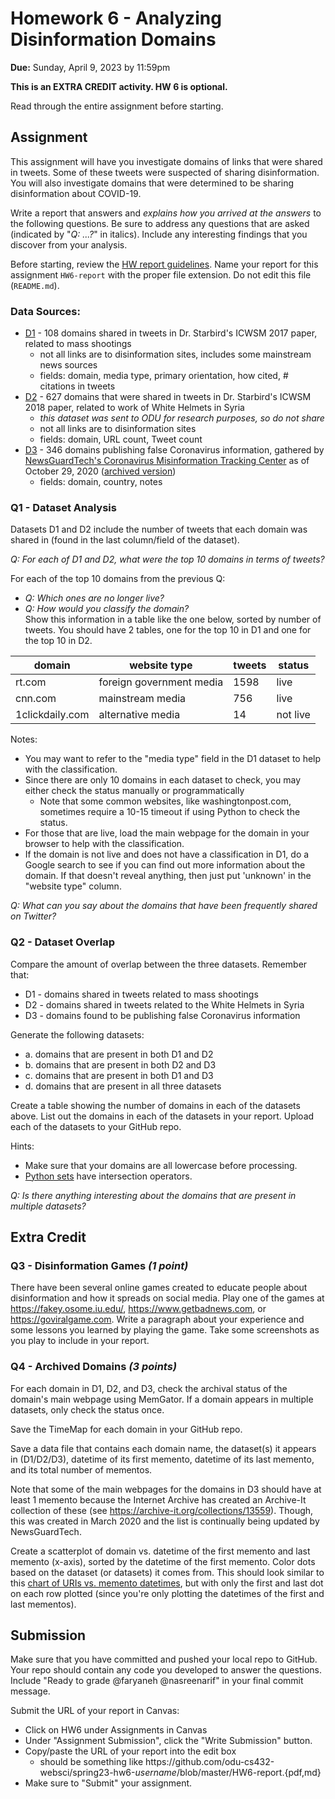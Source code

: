 # Homework 6 - Analyzing Disinformation Domains
**Due:** Sunday, April 9, 2023 by 11:59pm 

**This is an EXTRA CREDIT activity. HW 6 is optional.**

Read through the entire assignment before starting.   

## Assignment

This assignment will have you investigate domains of links that were shared in tweets.  Some of these tweets were suspected of sharing disinformation.  You will also investigate domains that were determined to be sharing disinformation about COVID-19.

Write a report that answers and *explains how you arrived at the answers* to the following questions.  Be sure to address any questions that are asked (indicated by "*Q: ...?*" in italics). Include any interesting findings that you discover from your analysis.
 
Before starting, review the [HW report guidelines](https://github.com/odu-cs432-websci/public/blob/main/fall21/getting-started/reports.md).  Name your report for this assignment `HW6-report` with the proper file extension.  Do not edit this file (`README.md`).

### Data Sources:
* [D1](D1.csv) - 108 domains shared in tweets in Dr. Starbird's ICWSM 2017 paper, related to mass shootings
   * not all links are to disinformation sites, includes some mainstream news sources
   * fields: domain, media type, primary orientation, how cited, # citations in tweets
* [D2](D2.csv) - 627 domains that were shared in tweets in Dr. Starbird's ICWSM 2018 paper, related to work of White Helmets in Syria
  * *this dataset was sent to ODU for research purposes, so do not share*
  * not all links are to disinformation sites
  * fields: domain, URL count, Tweet count
* [D3](D3.csv) - 346 domains publishing false Coronavirus information, gathered by [NewsGuardTech's Coronavirus Misinformation Tracking Center](https://www.newsguardtech.com/special-reports/coronavirus-misinformation-tracking-center/) as of October 29, 2020 ([archived version](http://web.archive.org/web/20201029234552/https://www.newsguardtech.com/coronavirus-misinformation-tracking-center/))
   * fields: domain, country, notes

### Q1 - Dataset Analysis

Datasets D1 and D2 include the number of tweets that each domain was shared in (found in the last column/field of the dataset).

*Q: For each of D1 and D2, what were the top 10 domains in terms of tweets?*

For each of the top 10 domains from the previous Q:
* *Q: Which ones are no longer live?*
* *Q: How would you classify the domain?*  
Show this information in a table like the one below, sorted by number of tweets.  You should have 2 tables, one for the top 10 in D1 and one for the top 10 in D2.

| domain | website type | tweets |  status | 
|---- | ---- | ---- | ---- |
|rt.com | foreign government media | 1598 | live |
|cnn.com | mainstream media | 756 | live |
|1clickdaily.com | alternative media | 14 | not live | 

Notes:
* You may want to refer to the "media type" field in the D1 dataset to help with the classification.  
* Since there are only 10 domains in each dataset to check, you may either check the status manually or programmatically
  * Note that some common websites, like washingtonpost.com, sometimes require a 10-15 timeout if using Python to check the status.
* For those that are live, load the main webpage for the domain in your browser to help with the classification.
* If the domain is not live and does not have a classification in D1, do a Google search to see if you can find out more information about the domain.  If that doesn't reveal anything, then just put 'unknown' in the "website type" column.

*Q: What can you say about the domains that have been frequently shared on Twitter?*

### Q2 - Dataset Overlap

Compare the amount of overlap between the three datasets.  Remember that:
* D1 - domains shared in tweets related to mass shootings
* D2 - domains shared in tweets related to the White Helmets in Syria
* D3 - domains found to be publishing false Coronavirus information

Generate the following datasets:
* a. domains that are present in both D1 and D2
* b. domains that are present in both D2 and D3
* c. domains that are present in both D1 and D3
* d. domains that are present in all three datasets

Create a table showing the number of domains in each of the datasets above.  List out the domains in each of the datasets in your report.  Upload each of the datasets to your GitHub repo.

Hints:
* Make sure that your domains are all lowercase before processing.
* [Python sets](https://realpython.com/python-sets/) have intersection operators.

*Q: Is there anything interesting about the domains that are present in multiple datasets?*


## Extra Credit

### Q3 - Disinformation Games *(1 point)*

There have been several online games created to educate people about disinformation and how it spreads on social media.  Play one of the games at https://fakey.osome.iu.edu/, https://www.getbadnews.com, or https://goviralgame.com.  Write a paragraph about your experience and some lessons you learned by playing the game. Take some screenshots as you play to include in your report.


### Q4 - Archived Domains *(3 points)*

For each domain in D1, D2, and D3, check the archival status of the domain's main webpage using MemGator. If a domain appears in multiple datasets, only check the status once.

Save the TimeMap for each domain in your GitHub repo.

Save a data file that contains each domain name, the dataset(s) it appears in (D1/D2/D3), datetime of its first memento, datetime of its last memento, and its total number of mementos. 

Note that some of the main webpages for the domains in D3 should have at least 1 memento because the Internet Archive has created an Archive-It collection of these (see https://archive-it.org/collections/13559). Though, this was created in March 2020 and the list is continually being updated by NewsGuardTech.

Create a scatterplot of domain vs. datetime of the first memento and last memento (x-axis), sorted by the datetime of the first memento.  Color dots based on the dataset (or datasets) it comes from. This should look similar to this [chart of URIs vs. memento datetimes](https://3.bp.blogspot.com/-8vNC-7UraiQ/U43lwAC0pSI/AAAAAAAAAE4/1IyHbXH9CKQ/s1600/mementosScatterDmoz.png), but with only the first and last dot on each row plotted (since you're only plotting the datetimes of the first and last mementos).

## Submission

Make sure that you have committed and pushed your local repo to GitHub.  Your repo should contain any code you developed to answer the questions.  Include "Ready to grade @faryaneh @nasreenarif" in your final commit message. 

Submit the URL of your report in Canvas:
* Click on HW6 under Assignments in Canvas
* Under "Assignment Submission", click the "Write Submission" button.
* Copy/paste the URL of your report into the edit box
  * should be something like https<nolink>://github.com/odu-cs432-websci/spring23-hw6-*username*/blob/master/HW6-report.{pdf,md}
* Make sure to "Submit" your assignment.
